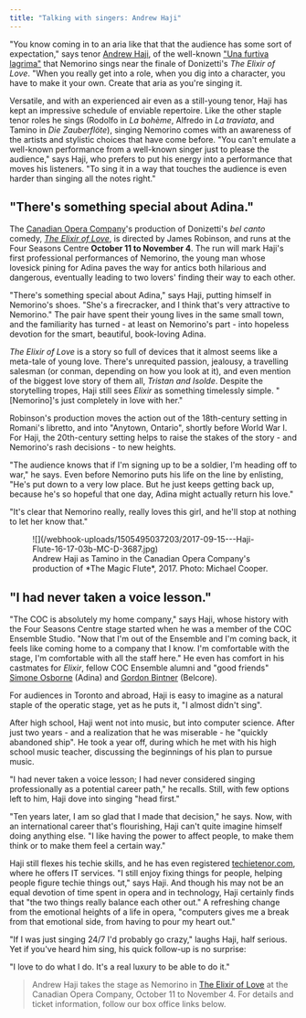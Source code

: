 ```yaml
---
title: "Talking with singers: Andrew Haji"
---
```


"You know coming in to an aria like that that the audience has some sort of expectation," says tenor [Andrew Haji](/scene/people/andrew-haji/), of the well-known ["Una furtiva lagrima"](/aria-guides-una-furtiva-lagrima/) that Nemorino sings near the finale of Donizetti's *The Elixir of Love*. "When you really get into a role, when you dig into a character, you have to make it your own. Create that aria as you're singing it.

Versatile, and with an experienced air even as a still-young tenor, Haji has kept an impressive schedule of enviable repertoire. Like the other staple tenor roles he sings (Rodolfo in *La bohème*, Alfredo in *La traviata*, and Tamino in *Die Zauberflöte*), singing Nemorino comes with an awareness of the artists and stylistic choices that have come before. "You can't emulate a well-known performance from a well-known singer just to please the audience," says Haji, who prefers to put his energy into a performance that moves his listeners. "To sing it in a way that touches the audience is even harder than singing all the notes right."

## "There's something special about Adina."

The [Canadian Opera Company](/scene/companies/canadian-opera-company/)'s production of Donizetti's *bel canto* comedy, [*The Elixir of Love*](http://coc.ca/PerformancesAndTickets/1718Season/ElixirofLove.aspx), is directed by James Robinson, and runs at the Four Seasons Centre **October 11 to November 4**. The run will mark Haji's first professional performances of Nemorino, the young man whose lovesick pining for Adina paves the way for antics both hilarious and dangerous, eventually leading to two lovers' finding their way to each other.

"There's something special about Adina," says Haji, putting himself in Nemorino's shoes. "She's a firecracker, and I think that's very attractive to Nemorino." The pair have spent their young lives in the same small town, and the familiarity has turned - at least on Nemorino's part - into hopeless devotion for the smart, beautiful, book-loving Adina.

*The Elixir of Love* is a story so full of devices that it almost seems like a meta-tale of young love. There's unrequited passion, jealousy, a travelling salesman (or conman, depending on how you look at it), and even mention of the biggest love story of them all, *Tristan and Isolde*. Despite the storytelling tropes, Haji still sees *Elixir* as something timelessly simple. "[Nemorino]'s just completely in love with her."

Robinson's production moves the action out of the 18th-century setting in Romani's libretto, and into "Anytown, Ontario", shortly before World War I. For Haji, the 20th-century setting helps to raise the stakes of the story - and Nemorino's rash decisions - to new heights. 

"The audience knows that if I'm signing up to be a soldier, I'm heading off to war," he says. Even before Nemorino puts his life on the line by enlisting, "He's put down to a very low place. But he just keeps getting back up, because he's so hopeful that one day, Adina might actually return his love."

"It's clear that Nemorino really, really loves this girl, and he'll stop at nothing to let her know that."

<figure data-type="image">
![](/webhook-uploads/1505495037203/2017-09-15---Haji-Flute-16-17-03b-MC-D-3687.jpg)
<figcaption>Andrew Haji as Tamino in the Canadian Opera Company's production of *The Magic Flute*, 2017. Photo: Michael Cooper.</figcaption>
</figure>

## "I had never taken a voice lesson."

"The COC is absolutely my home company," says Haji, whose history with the Four Seasons Centre stage started when he was a member of the COC Ensemble Studio. "Now that I'm out of the Ensemble and I'm coming back, it feels like coming home to a company that I know. I'm comfortable with the stage, I'm comfortable with all the staff here." He even has comfort in his castmates for *Elixir*, fellow COC Ensemble alumni and "good friends" [Simone Osborne](/talking-with-singers-simone-osborne/) (Adina) and [Gordon Bintner](/scene/people/gordon-bintner/) (Belcore).

For audiences in Toronto and abroad, Haji is easy to imagine as a natural staple of the operatic stage, yet as he puts it, "I almost didn't sing".

After high school, Haji went not into music, but into computer science. After just two years - and a realization that he was miserable - he "quickly abandoned ship". He took a year off, during which he met with his high school music teacher, discussing the beginnings of his plan to pursue music.

"I had never taken a voice lesson; I had never considered singing professionally as a potential career path," he recalls. Still, with few options left to him, Haji dove into singing "head first."

"Ten years later, I am so glad that I made that decision," he says. Now, with an international career that's flourishing, Haji can't quite imagine himself doing anything else. "I like having the power to affect people, to make them think or to make them feel a certain way." 

Haji still flexes his techie skills, and he has even registered [techietenor.com](https://www.techietenor.com/), where he offers IT services. "I still enjoy fixing things for people, helping people figure techie things out," says Haji. And though his may not be an equal devotion of time spent in opera and in technology, Haji certainly finds that "the two things really balance each other out." A refreshing change from the emotional heights of a life in opera, "computers gives me a break from that emotional side, from having to pour my heart out."

"If I was just singing 24/7 I'd probably go crazy," laughs Haji, half serious. Yet if you've heard him sing, his quick follow-up is no surprise:

"I love to do what I do. It's a real luxury to be able to do it."

>Andrew Haji takes the stage as Nemorino in [The Elixir of Love](http://coc.ca/PerformancesAndTickets/1718Season/ElixirofLove.aspx) at the Canadian Opera Company, October 11 to November 4. For details and ticket information, follow our box office links below.

